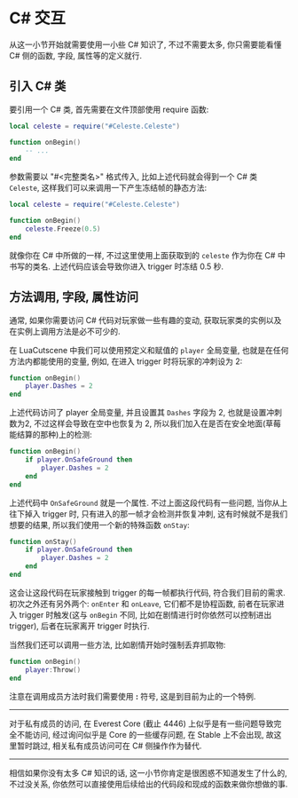 # C# 交互

从这一小节开始就需要使用一小些 C# 知识了, 不过不需要太多, 你只需要能看懂 C# 侧的函数, 字段, 属性等的定义就行.  

## 引入 C# 类

要引用一个 C# 类, 首先需要在文件顶部使用 require 函数:

```lua
local celeste = require("#Celeste.Celeste")

function onBegin()
    -- ...
end
```

参数需要以 "#<完整类名>" 格式传入, 比如上述代码就会得到一个 C# 类 `Celeste`, 这样我们可以来调用一下产生冻结帧的静态方法:

```lua
local celeste = require("#Celeste.Celeste")

function onBegin()
    celeste.Freeze(0.5)
end
```

就像你在 C# 中所做的一样, 不过这里使用上面获取到的 `celeste` 作为你在 C# 中书写的类名. 上述代码应该会导致你进入 trigger 时冻结 0.5 秒.

## 方法调用, 字段, 属性访问

通常, 如果你需要访问 C# 代码对玩家做一些有趣的变动, 获取玩家类的实例以及在实例上调用方法是必不可少的.  

在 LuaCutscene 中我们可以使用预定义和赋值的 `player` 全局变量, 也就是在任何方法内都能使用的变量, 例如, 在进入 trigger 时将玩家的冲刺设为 2:

```lua
function onBegin()
    player.Dashes = 2
end
```

上述代码访问了 player 全局变量, 并且设置其 `Dashes` 字段为 2, 也就是设置冲刺数为2, 不过这样会导致在空中也恢复为 2, 所以我们加入在是否在安全地面(草莓能结算的那种)上的检测:

```lua
function onBegin()
    if player.OnSafeGround then
        player.Dashes = 2
    end
end
```

上述代码中 `OnSafeGround` 就是一个属性. 不过上面这段代码有一些问题, 当你从上往下掉入 trigger 时, 只有进入的那一帧才会检测并恢复冲刺,
这有时候就不是我们想要的结果, 所以我们使用一个新的特殊函数 `onStay`:

```lua
function onStay()
    if player.OnSafeGround then
        player.Dashes = 2
    end
end
```

这会让这段代码在玩家接触到 trigger 的每一帧都执行代码, 符合我们目前的需求. 初次之外还有另外两个: `onEnter` 和 `onLeave`,
它们都不是协程函数, 前者在玩家进入 trigger 时触发(这与 `onBegin` 不同, 比如在剧情进行时你依然可以控制进出 trigger),
后者在玩家离开 trigger 时执行.  

当然我们还可以调用一些方法, 比如剧情开始时强制丢弃抓取物:

```lua
function onBegin()
    player:Throw()
end
```

注意在调用成员方法时我们需要使用 **:** 符号, 这是到目前为止的一个特例.  

----

对于私有成员的访问, 在 Everest Core (截止 4446) 上似乎是有一些问题导致完全不能访问,
经过询问似乎是 Core 的一些缓存问题, 在 Stable 上不会出现, 故这里暂时跳过,
相关私有成员访问可在 C# 侧操作作为替代.

----

相信如果你没有太多 C# 知识的话, 这一小节你肯定是很困惑不知道发生了什么的,
不过没关系, 你依然可以直接使用后续给出的代码段和现成的函数来做你想做的事.